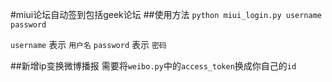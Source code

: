 #miui论坛自动签到包括geek论坛
##使用方法
`python miui_login.py username password`

`username` 表示 `用户名` `password` 表示 `密码`


##新增ip变换微博播报
需要将`weibo.py`中的`access_token`换成你自己的`id`
